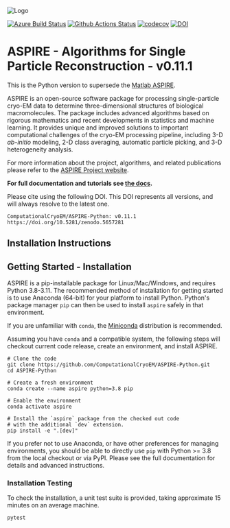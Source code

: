 ![Logo](http://spr.math.princeton.edu/sites/spr.math.princeton.edu/files/ASPIRE_1.jpg)

[![Azure Build Status](https://dev.azure.com/ComputationalCryoEM/Aspire-Python/_apis/build/status/ComputationalCryoEM.ASPIRE-Python?branchName=master)](https://dev.azure.com/ComputationalCryoEM/Aspire-Python/_build/latest?definitionId=3&branchName=master)
[![Github Actions Status](https://github.com/ComputationalCryoEM/ASPIRE-Python/actions/workflows/workflow.yml/badge.svg)](https://github.com/ComputationalCryoEM/ASPIRE-Python/actions/workflows/workflow.yml)
[![codecov](https://codecov.io/gh/ComputationalCryoEM/ASPIRE-Python/branch/master/graph/badge.svg?token=3XFC4VONX0)](https://codecov.io/gh/ComputationalCryoEM/ASPIRE-Python)
[![DOI](https://zenodo.org/badge/DOI/10.5281/zenodo.5657281.svg)](https://doi.org/10.5281/zenodo.5657281)

# ASPIRE - Algorithms for Single Particle Reconstruction - v0.11.1

This is the Python version to supersede the [Matlab ASPIRE](https://github.com/PrincetonUniversity/aspire).

ASPIRE is an open-source software package for processing single-particle cryo-EM data to determine three-dimensional structures of biological macromolecules. The package includes advanced algorithms based on rigorous mathematics and recent developments in
statistics and machine learning. It provides unique and improved solutions to important computational challenges of the cryo-EM
processing pipeline, including 3-D *ab-initio* modeling, 2-D class averaging, automatic particle picking, and 3-D heterogeneity analysis.

For more information about the project, algorithms, and related publications please refer to the [ASPIRE Project website](http://spr.math.princeton.edu/).

**For full documentation and tutorials see [the docs](https://computationalcryoem.github.io/ASPIRE-Python).**

Please cite using the following DOI. This DOI represents all versions, and will always resolve to the latest one.

```
ComputationalCryoEM/ASPIRE-Python: v0.11.1 https://doi.org/10.5281/zenodo.5657281

```

## Installation Instructions

Getting Started - Installation
------------------------------

ASPIRE is a pip-installable package for Linux/Mac/Windows, and
requires Python 3.8-3.11. The recommended method of installation for
getting started is to use Anaconda (64-bit) for your platform to
install Python. Python's package manager `pip` can then be used to
install `aspire` safely in that environment.

If you are unfamiliar with `conda`, the
[Miniconda](https://docs.conda.io/en/latest/miniconda.html)
distribution is recommended.

Assuming you have `conda` and a compatible system, the following steps
will checkout current code release, create an environment, and install
ASPIRE.

```
# Clone the code
git clone https://github.com/ComputationalCryoEM/ASPIRE-Python.git
cd ASPIRE-Python

# Create a fresh environment
conda create --name aspire python=3.8 pip

# Enable the environment
conda activate aspire

# Install the `aspire` package from the checked out code
# with the additional `dev` extension.
pip install -e ".[dev]"
```

If you prefer not to use Anaconda, or have other preferences for managing environments, you should be able to directly use `pip` with Python >= 3.8 from the local checkout or via PyPI.
Please see the full documentation for details and advanced instructions.

### Installation Testing

To check the installation, a unit test suite is provided,
taking approximate 15 minutes on an average machine.

```
pytest
```
